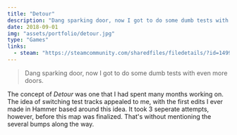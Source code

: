 ```yaml
---
title: "Detour"
description: "Dang sparking door, now I got to do some dumb tests with even more doors."
date: 2018-09-01
img: "assets/portfolio/detour.jpg"
type: "Games"
links:
  - steam: "https://steamcommunity.com/sharedfiles/filedetails/?id=1499605287"
---
```


> Dang sparking door, now I got to do some dumb tests with even more doors.

The concept of _Detour_ was one that I had spent many months working on. The idea of switching test tracks appealed to me, with the first edits I ever made in Hammer based around this idea. It took 3 seperate attempts, however, before this map was finalized. That's without mentioning the several bumps along the way.
